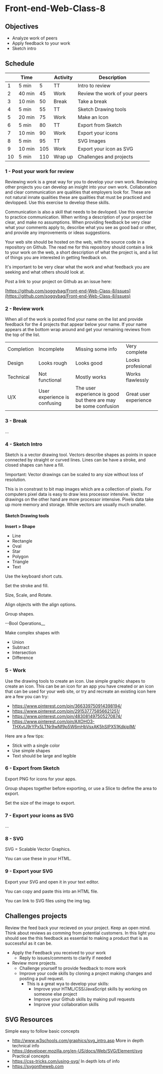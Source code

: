 # Front-end-Web-Class-8

## Objectives

- Analyze work of peers 
- Apply feedback to your work
- Sketch intro 

## Schedule

|   | Time |    | Activity    | Description                         |
|---|------|----|-------------|-------------------------------------|
| 1 | 5 min|  5 | TT          | Intro to review                     |
| 2 |40 min| 45 | Work        | Review the work of your peers       |
| 3 |10 min| 50 | Break       | Take a break                        |
| 4 | 5 min| 55 | TT          | Sketch Drawing tools                |
| 5 |20 min| 75 | Work        | Make an Icon                        |
| 6 | 5 min| 80 | TT          | Export from Sketch                  |
| 7 |10 min| 90 | Work        | Export your icons                   |
| 8 | 5 min| 95 | TT          | SVG Images                          |
| 9 |10 min|105 | Work        | Export your icon as SVG             |
|10 | 5 min|110 | Wrap up     | Challenges and projects             |

### 1 - Post your work for review

Reviewing work is a great way for you to develop your own work. 
Reviewing other projects you can develop an insight into your own work. 
Collaboration and clear communication are qualities that employers look for. 
These are not natural innate qualities these are qualities that must be practiced and devlopped. 
Use this exercise to develop these skills. 

Communication is also a skill that needs to be devloped.
Use this exercise to practice communication. 
When writing a description of your project be clear, and make no assumptions. 
When providing feedback be very clear what your comments apply to, 
describe what you see as good bad or other, and provide any improvements or 
ideas suggestions. 

Your web site should be hosted on the web, with the source code in a repository on Github. 
The read me for this repository should contain a link to your work on the web,
a short description of what the project is, and a list of things you are interested in getting feedback on.

It's important to be very clear what the work and what feedback you are 
seeking and what others should look at. 

Post a link to your project on Github as an issue here: 

[https://github.com/soggybag/Front-end-Web-Class-8/issues](https://github.com/soggybag/Front-end-Web-Class-8/issues)

### 2 -  Review work

When all of the work is posted find your name on the list and provide 
feedback for the 4 projects that appear below your name. If your name appears 
at the bottom wrap around and get your remaining reviews from the top of the list.
 
|            |            |                   |               | 
|------------|------------|-------------------|---------------|
| Completion | Incomplete | Missing some info | Very complete |
| Design     | Looks rough| Looks good        | Looks profesional |
| Technical  | Not functional|  Mostly works | Works flawlessly |
| U/X        | User experience is confusing| The user experience is good but there are may be some confusion | Great user experience |

### 3 - Break 

...

### 4 - Sketch Intro 

Sketch is a vector drawing tool. Vectors describe shapes as points in space
connected by straight or curved lines. Lines can be have a stroke, and closed 
shapes can have a fill. 

!important: Vector drawings can be scaled to any size without loss of resolution. 

This is in constrast to bit map images which are a collection of pixels. 
For computers pixel data is easy to draw less processor intensive. 
Vector drawings on the other hand are more processor intensive. 
Pixels data take up more memory and storage. While vectors are usually 
much smaller. 

#### Sketch Drawing tools

__Insert > Shape__

- Line
- Rectangle 
- Oval 
- Star 
- Polygon
- Triangle 
- Text

Use the keyboard short cuts.

Set the stroke and fill. 

Size, Scale, and Rotate. 

Align objects with the align options. 

Group shapes. 

--Bool Operations__

Make complex shapes with

- Union
- Subtract
- Intersection
- Difference

### 5 - Work

Use the drawing tools to create an icon. Use simple graphic shapes to create 
an icon. This can be an icon for an app you have created or an icon that can 
be used for your web site, or try and recreate an existing icon here are a 
few you can try: 

- https://www.pinterest.com/pin/366339750914398194/
- https://www.pinterest.com/pin/291537775856621251/
- https://www.pinterest.com/pin/483081497505270874/
- https://www.pinterest.com/pin/AXOHO3-THXvtJ9rYPx5LTNr9wNf9p5W6mHbVsxAK5hSlPX51KdkiplM/

Here are a few tips: 

- Stick with a single color
- Use simple shapes 
- Text should be large and legible

### 6 - Export from Sketch 

Export PNG for icons for your apps.

Group shapes together before exporting, or use a Slice to define the area to 
export. 

Set the size of the image to export. 

### 7 - Export your icons as SVG

...

### 8 - SVG

SVG = Scalable Vector Graphics.

You can use these in your HTML. 

### 9 - Export your SVG 

Export your SVG and open it in your text editor. 

You can copy and paste this into an HTML file. 

You can link to SVG files using the img tag. 

## Challenges projects

Review the feed back your recieved on your project. Keep an open mind. 
Think about reviews as comming from potential customers. In this light 
you should see the this feedback as essential to making a product that 
is as successful as it can be. 

- Apply the Feedback you received to your work
    - Reply to issues/comments to clarify if needed
- Review more projects.
    - Challenge yourself to provide feedback to more work
    - Improve your code skills by cloning a project making changes and posting a pull request.
        - This is a great wya to develop your skills: 
            - Improve your HTML/CSS/JavaScript skills by working on someone else project
            - Improve your Github skills by making pull requests
            - Improve your collaboration skills

## SVG Resources 

Simple easy to follow basic concepts
- http://www.w3schools.com/graphics/svg_intro.asp
More in depth technical info
- https://developer.mozilla.org/en-US/docs/Web/SVG/Element/svg
Practical concepts 
- https://css-tricks.com/using-svg/
In depth lots of info
- https://svgontheweb.com
